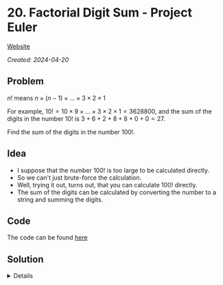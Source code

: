 # 20. Factorial Digit Sum - Project Euler

[Website](https://projecteuler.net/problem=20)

_Created: 2024-04-20_

## Problem

$n!$ means $n \times (n - 1) \times \ldots \times 3 \times 2 \times 1$

For example, $10! = 10 \times 9 \times \ldots \times 3 \times 2 \times 1 = 3628800$,
and the sum of the digits in the number $10!$ is $3 + 6 + 2 + 8 + 8 + 0 + 0 = 27$.

Find the sum of the digits in the number $100!$.

## Idea

- I suppose that the number $100!$ is too large to be calculated directly.
- So we can't just brute-force the calculation.
- Well, trying it out, turns out, that you can calculate $100!$ directly.
- The sum of the digits can be calculated by converting the number to a string and summing the digits.

## Code

The code can be found [here]()

## Solution

<details>
648
</details>
